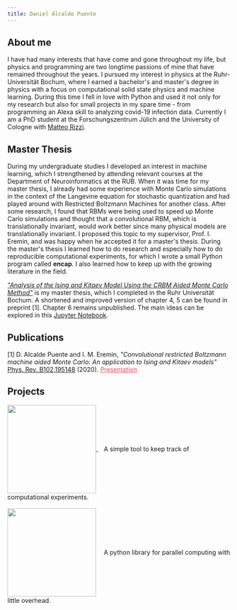 ```yaml
---
title: Daniel Alcalde Puente
---
```

<link href="https://fonts.googleapis.com/css2?family=Amatic+SC&display=swap" rel="stylesheet">
<link href="https://fonts.googleapis.com/css2?family=Poppins:wght@300&display=swap" rel="stylesheet">
<link href="https://fonts.googleapis.com/css2?family=Cormorant+Garamond:wght@400;500&display=swap" rel="stylesheet">
<link href="https://fonts.googleapis.com/css2?family=Cormorant+Garamond:wght@400;500&family=Lora&display=swap" rel="stylesheet">

## About me
I have had many interests that have come and gone throughout my life, but physics and programming are two longtime passions of mine that have remained throughout the years. I pursued my interest in physics at the Ruhr-Universität Bochum, where I earned a bachelor's and master's degree in physics with a focus on computational solid state physics and machine learning. During this time I fell in love with Python and used it not only for my research but also for small projects in my spare time - from programming an Alexa skill to analyzing covid-19 infection data. Currently I am a PhD student at the Forschungszentrum Jülich and the University of Cologne with [Matteo Rizzi](http://www.thp.uni-koeln.de/rizzi/index.html).

## Master Thesis
During my undergraduate studies I developed an interest in machine learning, which I strengthened by attending relevant courses at the Department of Neuroinformatics at the RUB. When it was time for my master thesis, I already had some experience with Monte Carlo simulations in the context of the Langevine equation for stochastic quantization and had played around with Restricted Boltzmann Machines for another class. After some research, I found that RBMs were being used to speed up Monte Carlo simulations and thought that a convolutional RBM, which is translationally invariant, would work better since many physical models are translationally invariant. I proposed this topic to my supervisor, Prof. I. Eremin, and was happy when he accepted it for a master's thesis. During the master's thesis I learned how to do research and especially how to do reproducible computational experiments, for which I wrote a small Python program called **encap**. I also learned how to keep up with the growing literature in the field.

[*"Analysis of the Ising and Kitaev Model Using the CRBM Aided Monte Carlo Method"*](files/Master-Thesis-Daniel-Alcalde-Puente.pdf) is my master thesis, which I completed in the Ruhr Universität Bochum. A shortened and improved version of chapter 4, 5 can be found in preprint [1]. Chapter 6 remains unpublished. The main ideas can be explored in this [Jupyter Notebook](https://colab.research.google.com/github/danielalcalde/MCMC_CRBM/blob/master/Ising_CRBM.ipynb).



## Publications
[1] D. Alcalde Puente and I. M. Eremin, *"Convolutional restricted Boltzmann machine aided Monte Carlo: An application to Ising and Kitaev models"*  
[Phys. Rev. B102,195148](https://journals.aps.org/prb/abstract/10.1103/PhysRevB.102.195148) (2020).
<a style="color:#F04B4E;" href="https://youtu.be/L1btiqB0KZs">Presentation</a>

## Projects

 <div>
 <a href="https://github.com/danielalcalde/encap"> <img src="https://user-images.githubusercontent.com/53435922/217352989-c400e86c-31e0-40cb-a734-004e5994dda8.svg" style="vertical-align: middle;" width="200"/> </a>
    <span style="vertical-align: middle;margin-left:1em">A simple tool to keep track of computational experiments.</span>
</div>
<br>
<div>
    <a href="https://danielalcalde.github.io/apalis/"> <img src="apalis/_static/apalislogo.svg" style="vertical-align: middle;" width="200"/></a>
    <span style="vertical-align: middle;margin-left:1em">A python library for parallel computing with little overhead.</span>
</div>

